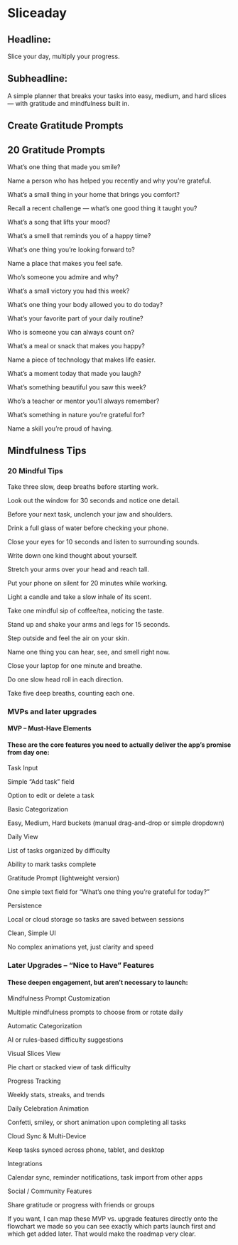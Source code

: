 # Sliceaday 


## Headline:
Slice your day, multiply your progress.

## Subheadline:
A simple planner that breaks your tasks into easy, medium, and hard slices — with gratitude and mindfulness built in.


## Create Gratitude Prompts

## 20 Gratitude Prompts
What’s one thing that made you smile?


Name a person who has helped you recently and why you’re grateful.


What’s a small thing in your home that brings you comfort?


Recall a recent challenge — what’s one good thing it taught you?


What’s a song that lifts your mood?


What’s a smell that reminds you of a happy time?


What’s one thing you’re looking forward to?


Name a place that makes you feel safe.


Who’s someone you admire and why?


What’s a small victory you had this week?


What’s one thing your body allowed you to do today?


What’s your favorite part of your daily routine?


Who is someone you can always count on?


What’s a meal or snack that makes you happy?


Name a piece of technology that makes life easier.


What’s a moment today that made you laugh?


What’s something beautiful you saw this week?

Who’s a teacher or mentor you’ll always remember?


What’s something in nature you’re grateful for?


Name a skill you’re proud of having.

## Mindfulness Tips

### 20 Mindful Tips
Take three slow, deep breaths before starting work.


Look out the window for 30 seconds and notice one detail.


Before your next task, unclench your jaw and shoulders.


Drink a full glass of water before checking your phone.


Close your eyes for 10 seconds and listen to surrounding sounds.


Write down one kind thought about yourself.


Stretch your arms over your head and reach tall.


Put your phone on silent for 20 minutes while working.


Light a candle and take a slow inhale of its scent.


Take one mindful sip of coffee/tea, noticing the taste.


Stand up and shake your arms and legs for 15 seconds.


Step outside and feel the air on your skin.


Name one thing you can hear, see, and smell right now.


Close your laptop for one minute and breathe.


Do one slow head roll in each direction.


Take five deep breaths, counting each one.

### MVPs and later upgrades


#### MVP – Must-Have Elements
#### These are the core features you need to actually deliver the app’s promise from day one:
Task Input


Simple “Add task” field


Option to edit or delete a task


Basic Categorization


Easy, Medium, Hard buckets (manual drag-and-drop or simple dropdown)


Daily View


List of tasks organized by difficulty


Ability to mark tasks complete


Gratitude Prompt (lightweight version)


One simple text field for “What’s one thing you’re grateful for today?”


Persistence


Local or cloud storage so tasks are saved between sessions


Clean, Simple UI


No complex animations yet, just clarity and speed



### Later Upgrades – “Nice to Have” Features
#### These deepen engagement, but aren’t necessary to launch:
Mindfulness Prompt Customization


Multiple mindfulness prompts to choose from or rotate daily


Automatic Categorization


AI or rules-based difficulty suggestions


Visual Slices View


Pie chart or stacked view of task difficulty


Progress Tracking


Weekly stats, streaks, and trends


Daily Celebration Animation


Confetti, smiley, or short animation upon completing all tasks


Cloud Sync & Multi-Device


Keep tasks synced across phone, tablet, and desktop


Integrations


Calendar sync, reminder notifications, task import from other apps


Social / Community Features


Share gratitude or progress with friends or groups



If you want, I can map these MVP vs. upgrade features directly onto the flowchart we made so you can see exactly which parts launch first and which get added later. That would make the roadmap very clear.



